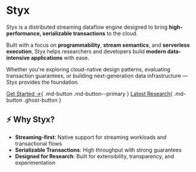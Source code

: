 # Styx

Styx is a distributed streaming dataflow engine designed to bring **high-performance, serializable transactions** to the cloud.

Built with a focus on **programmability**, **stream semantics**, and **serverless execution**, Styx helps researchers and developers build **modern data-intensive applications** with ease.

Whether you're exploring cloud-native design patterns, evaluating transaction guarantees, or building next-generation data infrastructure — Styx provides the foundation.

[Get Started →](styx-docs/quickstart.md){ .md-button .md-button--primary } [Latest Research](publications.md){ .md-button .ghost-button }

## ⚡️ Why Styx?

- **Streaming-first**: Native support for streaming workloads and transactional flows
- **Serializable Transactions**: High throughput with strong guarantees
- **Designed for Research**: Built for extensibility, transparency, and experimentation
